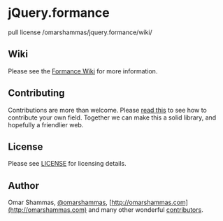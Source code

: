 # jQuery.formance

pull license
/omarshammas/jquery.formance/wiki/

## Wiki

Please see the [Formance Wiki](https://github.com/omarshammas/jquery.formance/wiki) for more information.

## Contributing

Contributions are more than welcome. Please [read this](https://github.com/omarshammas/jquery.formance/wiki/Contributing) to see how to contribute your own field. Together we can make this a solid library, and hopefully a friendlier web.

## License
Please see [LICENSE](https://github.com/omarshammas/jquery.formance/blob/master/LICENSE) for licensing details.

## Author
Omar Shammas, [@omarshammas](https://twitter.com/omarshammas), [http://omarshammas.com](http://omarshammas.com) and many other wonderful [contributors](https://github.com/omarshammas/jquery.formance/graphs/contributors).
